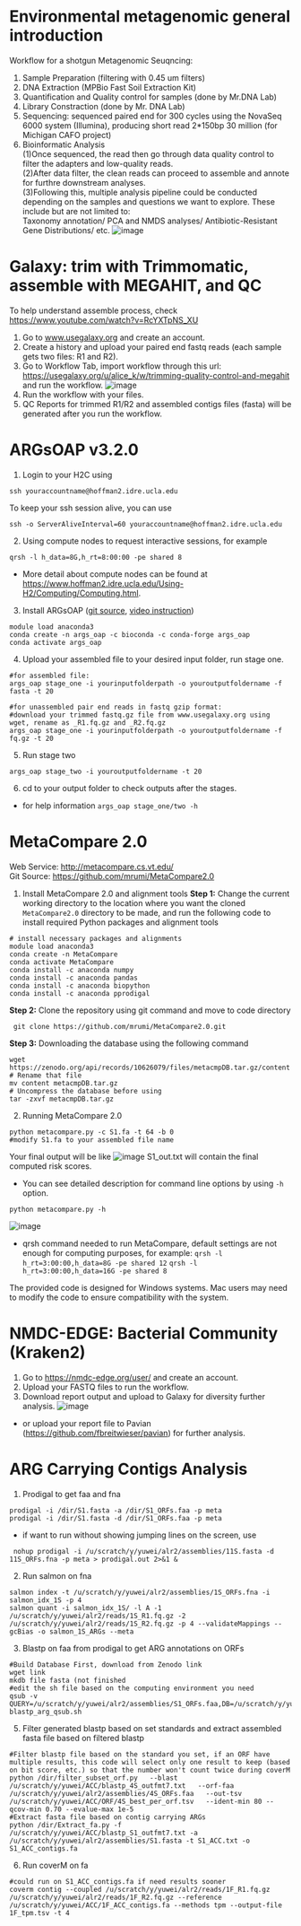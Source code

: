 # Environmental metagenomic general introduction
Workflow for a shotgun Metagenomic Seuqncing:
  1. Sample Preparation (filtering with 0.45 um filters)
  2. DNA Extraction (MPBio Fast Soil Extraction Kit)
  3. Quantification and Quality control for samples (done by Mr.DNA Lab)
  4. Library Constraction (done by Mr. DNA Lab)
  5. Sequencing: sequenced paired end for 300 cycles using the NovaSeq 6000 system (Illumina), producing short read 2*150bp 30 million (for Michigan CAFO project)
  6. Bioinformatic Analysis  
     (1)Once sequenced, the read then go through data quality control to filter the adapters and low-quality reads.  
     (2)After data filter, the clean reads can proceed to assemble and annote for furthre downstream analyses.  
     (3)Following this, multiple analysis pipeline could be conducted depending on the samples and questions we want to explore. These include but are not limited to:  
         Taxonomy annotation/ PCA and NMDS analyses/ Antibiotic-Resistant Gene Distributions/ etc.
![image](https://github.com/zerotook/Assembly/assets/102132762/2c2cc0cf-dc43-43a4-8c42-dd2dec515cde)

# Galaxy: trim with Trimmomatic, assemble with MEGAHIT, and QC
To help understand assemble process, check https://www.youtube.com/watch?v=RcYXTpNS_XU
1. Go to www.usegalaxy.org and create an account.
2. Create a history and upload your paired end fastq reads (each sample gets two files: R1 and R2).
3. Go to Workflow Tab, import workflow through this url: https://usegalaxy.org/u/alice_k/w/trimming-quality-control-and-megahit and run the workflow.
   ![image](https://github.com/zerotook/Assembly/assets/102132762/66bd4711-a40c-4423-b2d5-c8e7e6d2e810)
4. Run the workflow with your files.
5. QC Reports for trimmed R1/R2 and assembled contigs files (fasta) will be generated after you run the workflow.

# ARGsOAP v3.2.0
1. Login to your H2C using  
```
ssh youraccountname@hoffman2.idre.ucla.edu
```
  To keep your ssh session alive, you can use
```
ssh -o ServerAliveInterval=60 youraccountname@hoffman2.idre.ucla.edu
```
2. Using compute nodes to request interactive sessions, for example  
```
qrsh -l h_data=8G,h_rt=8:00:00 -pe shared 8
```
- More detail about compute nodes can be found at https://www.hoffman2.idre.ucla.edu/Using-H2/Computing/Computing.html.
  
3. Install ARGsOAP ([git source](https://github.com/xinehc/args_oap), [video instruction](https://smile.hku.hk/static/args/tools/HowToUseVersion3_2.mp4))
```
module load anaconda3
conda create -n args_oap -c bioconda -c conda-forge args_oap
conda activate args_oap
```
4. Upload your assembled file to your desired input folder, run stage one.
```
#for assembled file:
args_oap stage_one -i yourinputfolderpath -o youroutputfoldername -f fasta -t 20

#for unassembled pair end reads in fastq gzip format:
#download your trimmed fastq.gz file from www.usegalaxy.org using wget, rename as _R1.fq.gz and _R2.fq.gz
args_oap stage_one -i yourinputfolderpath -o youroutputfoldername -f fq.gz -t 20
```
5. Run stage two
```
args_oap stage_two -i youroutputfoldername -t 20
```
6. cd to your output folder to check outputs after the stages.
 
- for help information `args_oap stage_one/two -h`

# MetaCompare 2.0
Web Service: http://metacompare.cs.vt.edu/  
Git Source: https://github.com/mrumi/MetaCompare2.0  
1. Install MetaCompare 2.0 and alignment tools
**Step 1:** Change the current working directory to the location where you want the cloned `MetaCompare2.0` directory to be made, and run the following code to install required Python packages and alignment tools
 ```
# install necessary packages and alignments
 module load anaconda3
 conda create -n MetaCompare
 conda activate MetaCompare
 conda install -c anaconda numpy
 conda install -c anaconda pandas
 conda install -c anaconda biopython
 conda install -c anaconda pprodigal
```
**Step 2:** Clone the repository using git command and move to code directory
```
 git clone https://github.com/mrumi/MetaCompare2.0.git
```
**Step 3:** Downloading the database using the following command
```
wget https://zenodo.org/api/records/10626079/files/metacmpDB.tar.gz/content
# Rename that file
mv content metacmpDB.tar.gz
# Uncompress the database before using
tar -zxvf metacmpDB.tar.gz
```
2. Running MetaCompare 2.0
```
python metacompare.py -c S1.fa -t 64 -b 0
#modify S1.fa to your assembled file name
```
Your final output will be like
![image](https://github.com/user-attachments/assets/a83784a1-1bc4-4c76-982b-f40bfc89be7d)
S1_out.txt will contain the final computed risk scores.

- You can see detailed description for command line options by using `-h` option.
```
python metacompare.py -h
```
![image](https://github.com/user-attachments/assets/88ed2ebf-1716-436c-ad5f-3a4073239c80)

 - qrsh command needed to run MetaCompare, default settings are not enough for computing purposes, for example: 
    `qrsh -l h_rt=3:00:00,h_data=8G -pe shared 12`
    `qrsh -l h_rt=3:00:00,h_data=16G -pe shared 8`
 
The provided code is designed for Windows systems. Mac users may need to modify the code to ensure compatibility with the system.


# NMDC-EDGE: Bacterial Community (Kraken2)
1. Go to https://nmdc-edge.org/user/ and create an account.
2. Upload your FASTQ files to run the workflow.
3. Download report output and upload to Galaxy for diversity further analysis.
![image](https://github.com/user-attachments/assets/a0c1da86-2d36-4148-93a6-12fd9147f33b)
- or upload your report file to Pavian (https://github.com/fbreitwieser/pavian) for further analysis.

# ARG Carrying Contigs Analysis
1. Prodigal to get faa and fna
```
prodigal -i /dir/S1.fasta -a /dir/S1_ORFs.faa -p meta
prodigal -i /dir/S1.fasta -d /dir/S1_ORFs.faa -p meta
```
  - if want to run without showing jumping lines on the screen, use
```
 nohup prodigal -i /u/scratch/y/yuwei/alr2/assemblies/11S.fasta -d 11S_ORFs.fna -p meta > prodigal.out 2>&1 &
```
2. Run salmon on fna
```
salmon index -t /u/scratch/y/yuwei/alr2/assemblies/1S_ORFs.fna -i salmon_idx_1S -p 4
salmon quant -i salmon_idx_1S/ -l A -1 /u/scratch/y/yuwei/alr2/reads/1S_R1.fq.gz -2 /u/scratch/y/yuwei/alr2/reads/1S_R2.fq.gz -p 4 --validateMappings --gcBias -o salmon_1S_ARGs --meta
```
3. Blastp on faa from prodigal to get ARG annotations on ORFs
```
#Build Database First, download from Zenodo link
wget link
mkdb file fasta (not finished
#edit the sh file based on the computing environment you need
qsub -v QUERY=/u/scratch/y/yuwei/alr2/assemblies/S1_ORFs.faa,DB=/u/scratch/y/yuwei/ACC/sarg2025/arg2025,OUT=/u/scratch/y/yuwei/ACC/blastp_S1_outfmt7.txt blastp_arg_qsub.sh
```
5. Filter generated blastp based on set standards and extract assembled fasta file based on filtered blastp
```
#Filter blastp file based on the standard you set, if an ORF have multiple results, this code will select only one result to keep (based on bit score, etc.) so that the number won't count twice during coverM
python /dir/filter_subset_orf.py   --blast /u/scratch/y/yuwei/ACC/blastp_4S_outfmt7.txt   --orf-faa /u/scratch/y/yuwei/alr2/assemblies/4S_ORFs.faa   --out-tsv /u/scratch/y/yuwei/ACC/ORF/4S_best_per_orf.tsv   --ident-min 80 --qcov-min 0.70 --evalue-max 1e-5
#Extract fasta file based on contig carrying ARGs
python /dir/Extract_fa.py -f /u/scratch/y/yuwei/ACC/blastp_S1_outfmt7.txt -a /u/scratch/y/yuwei/alr2/assemblies/S1.fasta -t S1_ACC.txt -o S1_ACC_contigs.fa
```
6. Run coverM on fa
```
#could run on S1_ACC_contigs.fa if need results sooner
coverm contig --coupled /u/scratch/y/yuwei/alr2/reads/1F_R1.fq.gz /u/scratch/y/yuwei/alr2/reads/1F_R2.fq.gz --reference /u/scratch/y/yuwei/ACC/1F_ACC_contigs.fa --methods tpm --output-file 1F_tpm.tsv -t 4
```
